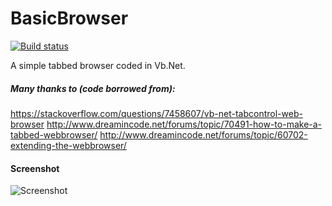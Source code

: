 BasicBrowser
============
[![Build status](https://ci.appveyor.com/api/projects/status/vk3okvf6qmlpykgx)](https://ci.appveyor.com/project/Walkman100/basicbrowser)

A simple tabbed browser coded in Vb.Net.

##### Many thanks to (code borrowed from):
https://stackoverflow.com/questions/7458607/vb-net-tabcontrol-web-browser
http://www.dreamincode.net/forums/topic/70491-how-to-make-a-tabbed-webbrowser/
http://www.dreamincode.net/forums/topic/60702-extending-the-webbrowser/

#### Screenshot
![Screenshot](http://walkman100.github.io/Walkman/Images/WindowsProjectsScreenshots/BasicBrowser/MainWindow.png)
